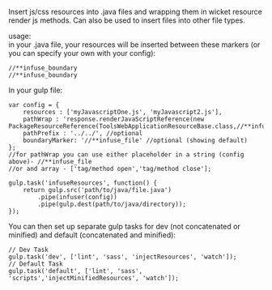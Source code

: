 Insert js/css resources into .java files and wrapping them in wicket resource render js methods. Can also be used to insert files into other file types.

usage:<br>in your .java file, your resources will be inserted between these markers (or you can specify your own with your config):
```
//**infuse_boundary
//**infuse_boundary
```
In your gulp file:

```
var config = {
    resources : ['myJavascriptOne.js', 'myJavascript2.js'],
    pathWrap : 'response.renderJavaScriptReference(new PackageResourceReference(ToolsWebApplicationResourceBase.class,//**infuse_file));',
    pathPrefix : '../../', //optional
    boundaryMarker: '//**infuse_file' //optional (showing default)
};
//for pathWrap you can use either placeholder in a string (config above)- //**infuse_file
//or and array - ['tag/method open','tag/method close'];

gulp.task('infuseResources', function() {
    return gulp.src('path/to/java/file.java')
        .pipe(infuser(config))
        .pipe(gulp.dest(path/to/java/directory));
});
```
You can then set up separate gulp tasks for dev (not concatenated or minified) and default (concatenated and minified):

```
// Dev Task
gulp.task('dev', ['lint', 'sass', 'injectResources', 'watch']);
// Default Task
gulp.task('default', ['lint', 'sass', 'scripts','injectMinifiedResources', 'watch']);
```
